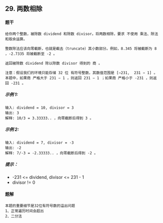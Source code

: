 ## 29. 两数相除

#### 题干 
```text 
给你两个整数，被除数 dividend 和除数 divisor。将两数相除，要求 不使用 乘法、除法和取余运算。

整数除法应该向零截断，也就是截去（truncate）其小数部分。例如，8.345 将被截断为 8 ，-2.7335 将被截断至 -2 。

返回被除数 dividend 除以除数 divisor 得到的 商 。

注意：假设我们的环境只能存储 32 位 有符号整数，其数值范围是 [−231,  231 − 1] 。
本题中，如果商 严格大于 231 − 1 ，则返回 231 − 1 ；如果商 严格小于 -231 ，则返回 -231 。
```

##### 示例 1:
```text
输入: dividend = 10, divisor = 3
输出: 3
解释: 10/3 = 3.33333.. ，向零截断后得到 3 。
```

##### 示例 2:
```text
输入: dividend = 7, divisor = -3
输出: -2
解释: 7/-3 = -2.33333.. ，向零截断后得到 -2 。
```

##### 提示：
* -231 <= dividend, divisor <= 231 - 1
* divisor != 0

#### 题解
```text
本题的重要细节是32位有符号数的溢出问题
1、正常遍历时间会超出
2、二分法
```
